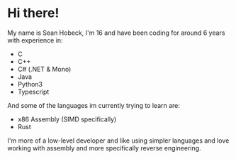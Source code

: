 # Hi there!
My name is Sean Hobeck, I'm 16 and have been coding for around 6 years with experience in:
- C
- C++
- C# (.NET & Mono)
- Java
- Python3
- Typescript

And some of the languages im currently trying to learn are:
- x86 Assembly (SIMD specifically)
- Rust

I'm more of a low-level developer and like using simpler languages and love working with assembly and more specifically reverse engineering.
